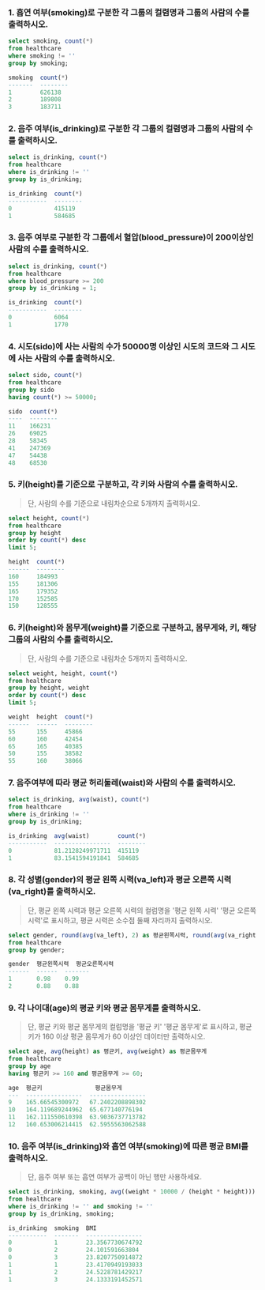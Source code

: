 ###  1. 흡연 여부(smoking)로 구분한 각 그룹의 컬렴명과 그룹의 사람의 수를 출력하시오.

```sql 
select smoking, count(*)
from healthcare
where smoking != ''
group by smoking;
```

```sql
smoking  count(*)
-------  --------
1        626138
2        189808
3        183711
```
###  2. 음주 여부(is_drinking)로 구분한 각 그룹의 컬렴명과 그룹의 사람의 수를 출력하시오.

```sql 
select is_drinking, count(*)
from healthcare
where is_drinking != ''
group by is_drinking;
```

```sql
is_drinking  count(*)
-----------  --------
0            415119
1            584685
```
### 3. 음주 여부로 구분한 각 그룹에서 혈압(blood_pressure)이 200이상인 사람의 수를 출력하시오.

```sql
select is_drinking, count(*)
from healthcare
where blood_pressure >= 200
group by is_drinking = 1;
```

```sql
is_drinking  count(*)
-----------  --------
0            6064
1            1770
```
### 4. 시도(sido)에 사는 사람의 수가 50000명 이상인 시도의 코드와 그 시도에 사는 사람의 수를 출력하시오.

```sql
select sido, count(*)
from healthcare
group by sido
having count(*) >= 50000;
```

```sql
sido  count(*)
----  --------
11    166231
26    69025
28    58345
41    247369
47    54438
48    68530
```
### 5. 키(height)를 기준으로 구분하고, 각 키와 사람의 수를 출력하시오.

> 단, 사람의 수를 기준으로 내림차순으로 5개까지 출력하시오.

```sql
select height, count(*)
from healthcare
group by height
order by count(*) desc
limit 5;
```

```sql
height  count(*)
------  --------
160     184993
155     181306
165     179352
170     152585
150     128555
```
### 6. 키(height)와 몸무게(weight)를 기준으로 구분하고, 몸무게와, 키, 해당 그룹의 사람의 수를 출력하시오. 

> 단, 사람의 수를 기준으로 내림차순 5개까지 출력하시오.

```sql
select weight, height, count(*)
from healthcare
group by height, weight
order by count(*) desc
limit 5;
```

```sql
weight  height  count(*)
------  ------  --------
55      155     45866
60      160     42454
65      165     40385
50      155     38582
55      160     38066
```
### 7. 음주여부에 따라 평균 허리둘레(waist)와 사람의 수를 출력하시오.

```sql 
select is_drinking, avg(waist), count(*)
from healthcare
where is_drinking != ''
group by is_drinking;
``` 

```sql
is_drinking  avg(waist)        count(*)
-----------  ----------------  --------
0            81.2128249971711  415119
1            83.1541594191841  584685
```
### 8. 각 성별(gender)의 평균 왼쪽 시력(va_left)과 평균 오른쪽 시력(va_right)를 출력하시오.

> 단, 평균 왼쪽 시력과 평균 오른쪽 시력의 컬럼명을 '평균 왼쪽 시력' '평균 오른쪽 시력'로 표시하고, 평균 시력은 소수점 둘째 자리까지 출력하시오.

```sql
select gender, round(avg(va_left), 2) as 평균왼쪽시력, round(avg(va_right), 2) as 평균오른쪽시력
from healthcare
group by gender;
```

```sql
gender  평균왼쪽시력  평균오른쪽시력
------  ------  -------
1       0.98    0.99
2       0.88    0.88
```
### 9. 각 나이대(age)의 평균 키와 평균 몸무게를 출력하시오.

> 단, 평균 키와 평균 몸무게의 컬럼명을 '평균 키' '평균 몸무게'로 표시하고, 평균키가 160 이상 평균 몸무게가 60 이상인 데이터만 출력하시오.

```sql
select age, avg(height) as 평균키, avg(weight) as 평균몸무게
from healthcare
group by age
having 평균키 >= 160 and 평균몸무게 >= 60;
```

```sql
age  평균키               평균몸무게
---  ----------------  ----------------
9    165.66545300972   67.2402208898302
10   164.119689244962  65.677140776194
11   162.111550610398  63.9036737713782
12   160.653006214415  62.5955563062588
```
### 10. 음주 여부(is_drinking)와 흡연 여부(smoking)에 따른 평균 BMI를 출력하시오.

> 단, 음주 여부 또는 흡연 여부가 공백이 아닌 행만 사용하세요.

```sql
select is_drinking, smoking, avg((weight * 10000 / (height * height))) as BMI
from healthcare
where is_drinking != '' and smoking != ''
group by is_drinking, smoking;
```

```sql
is_drinking  smoking  BMI
-----------  -------  ----------------
0            1        23.3567730674792
0            2        24.101591663804
0            3        23.8207750914872
1            1        23.4170949193033
1            2        24.5228781429217
1            3        24.1333191452571
```